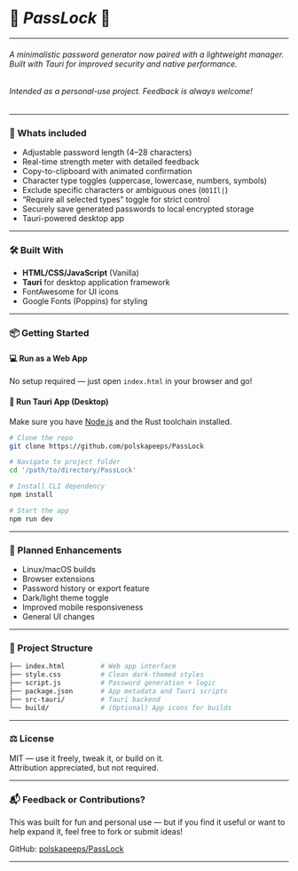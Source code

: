  # 🔑 *PassLock* 🔑
 ---

###### A minimalistic password generator now paired with a lightweight manager. Built with Tauri for improved security and native performance.

###### Intended as a personal-use project. Feedback is always welcome!
 
---

### 🚀 Whats included

- Adjustable password length (4–28 characters)
- Real-time strength meter with detailed feedback
- Copy-to-clipboard with animated confirmation
- Character type toggles (uppercase, lowercase, numbers, symbols)
- Exclude specific characters or ambiguous ones (`0O1Il|`)
- “Require all selected types” toggle for strict control
- Securely save generated passwords to local encrypted storage
- Tauri-powered desktop app

---

### 🛠 Built With

- **HTML/CSS/JavaScript** (Vanilla)
- **Tauri** for desktop application framework
- FontAwesome for UI icons  
- Google Fonts (Poppins) for styling

---

### 📦 Getting Started

#### 💻 Run as a Web App

No setup required — just open `index.html` in your browser and go!

#### 🦀 Run Tauri App (Desktop)

Make sure you have [Node.js](https://nodejs.org/) and the Rust toolchain installed.

```bash
# Clone the repo
git clone https://github.com/polskapeeps/PassLock

# Navigate to project folder
cd '/path/to/directory/PassLock'

# Install CLI dependency
npm install

# Start the app
npm run dev
```

---

### 🧩 Planned Enhancements

- Linux/macOS builds
- Browser extensions
- Password history or export feature
- Dark/light theme toggle
- Improved mobile responsiveness
- General UI changes

---

### 📁 Project Structure

```bash
├── index.html         # Web app interface
├── style.css          # Clean dark-themed styles
├── script.js          # Password generation + logic
├── package.json       # App metadata and Tauri scripts
├── src-tauri/         # Tauri backend
└── build/             # (Optional) App icons for builds
```

---

### ⚖ License

MIT — use it freely, tweak it, or build on it.  
Attribution appreciated, but not required.

---

### 📬 Feedback or Contributions?

This was built for fun and personal use — but if you find it useful or want to help expand it, feel free to fork or submit ideas!

GitHub: [polskapeeps/PassLock](https://github.com/polskapeeps/PassLock)

---